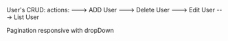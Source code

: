 User's CRUD:
actions:
---> ADD User 
---> Delete User
---> Edit User
---> List User

Pagination responsive with dropDown
